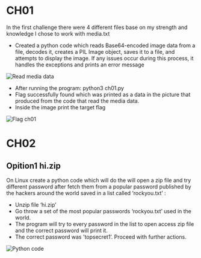 # CH01
In the first challenge there were 4 different files base on my strength and knowledge
I chose to work with media.txt

- Created a python code which reads Base64-encoded image data from a file,
decodes it, creates a PIL Image object, saves it to a file, and attempts to
display the image. If any issues occur during this process, it handles the
exceptions and prints an error message

![Read media data](https://github.com/Mays-M/Images-/blob/main/read_media.png)

- After running the program: python3 ch01.py
- Flag successfully found which was printed as a data in the picture that produced from the code that read the media data.
- Inside the image print the target flag
  
![Flag ch01](https://github.com/Mays-M/Images-/blob/main/flag_ch01.png)

# CH02

## Opition1 hi.zip

On Linux create a python code which will do the will open a zip file and try different password after fetch them from a popular password published by the hackers around the world saved in a list called ‘rockyou.txt’ :
- Unzip file ‘hi.zip’
- Go throw a set of the most popular passwords ‘rockyou.txt’ used in the world.
- The program will try to every password in the list to open access zip file and the correct password will print it.
- The correct password was 'topsecret1’. Proceed with further actions.

![Python code ](https://github.com/Mays-M/Images-/blob/main/ch02_op1.png)
